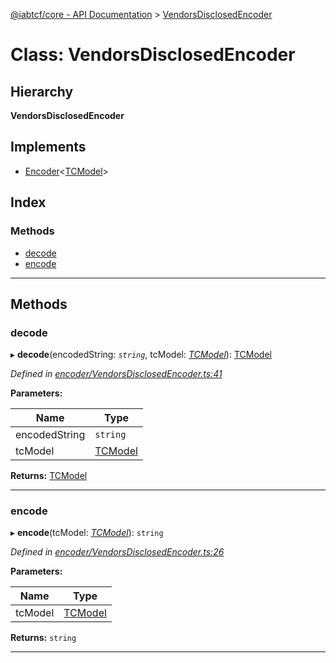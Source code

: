 [@iabtcf/core - API Documentation](../README.md) > [VendorsDisclosedEncoder](../classes/vendorsdisclosedencoder.md)

# Class: VendorsDisclosedEncoder

## Hierarchy

**VendorsDisclosedEncoder**

## Implements

* [Encoder](../interfaces/encoder.md)<[TCModel](tcmodel.md)>

## Index

### Methods

* [decode](vendorsdisclosedencoder.md#decode)
* [encode](vendorsdisclosedencoder.md#encode)

---

## Methods

<a id="decode"></a>

###  decode

▸ **decode**(encodedString: *`string`*, tcModel: *[TCModel](tcmodel.md)*): [TCModel](tcmodel.md)

*Defined in [encoder/VendorsDisclosedEncoder.ts:41](https://github.com/chrispaterson/iabtcf-es/blob/c2fc731/modules/core/src/encoder/VendorsDisclosedEncoder.ts#L41)*

**Parameters:**

| Name | Type |
| ------ | ------ |
| encodedString | `string` |
| tcModel | [TCModel](tcmodel.md) |

**Returns:** [TCModel](tcmodel.md)

___
<a id="encode"></a>

###  encode

▸ **encode**(tcModel: *[TCModel](tcmodel.md)*): `string`

*Defined in [encoder/VendorsDisclosedEncoder.ts:26](https://github.com/chrispaterson/iabtcf-es/blob/c2fc731/modules/core/src/encoder/VendorsDisclosedEncoder.ts#L26)*

**Parameters:**

| Name | Type |
| ------ | ------ |
| tcModel | [TCModel](tcmodel.md) |

**Returns:** `string`

___

